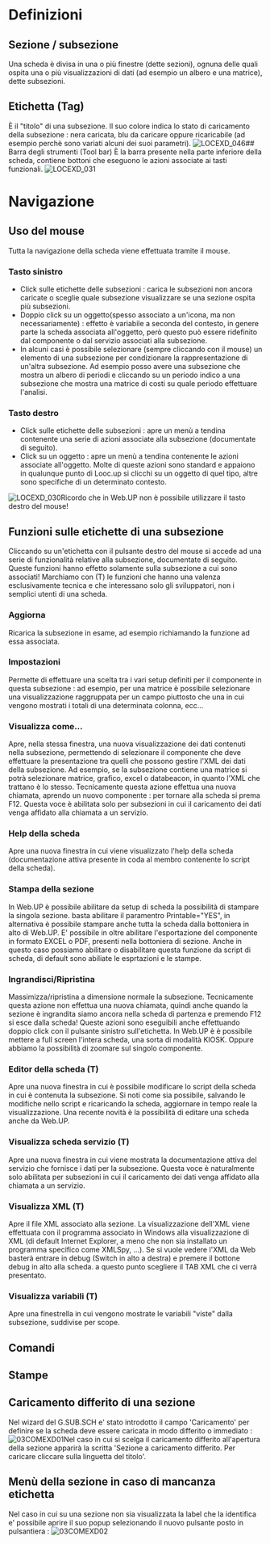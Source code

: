 # Definizioni

## Sezione / subsezione
Una scheda è divisa in una o più finestre (dette sezioni), ognuna delle quali ospita una o più visualizzazioni di dati (ad esempio un albero e una matrice), dette subsezioni.

## Etichetta (Tag)
È il "titolo" di una subsezione.
Il suo colore indica lo stato di caricamento della subsezione :  nera caricata, blu da caricare oppure ricaricabile (ad esempio perchè sono variati alcuni dei suoi parametri).
![LOCEXD_046](http://doc.smeup.com/immagini/LOCEXD_C/LOCEXD_046.png)## Barra degli strumenti (Tool bar)
È la barra presente nella parte inferiore della scheda, contiene bottoni che eseguono le azioni associate ai tasti funzionali.
![LOCEXD_031](http://doc.smeup.com/immagini/LOCEXD_C/LOCEXD_031.png)
# Navigazione
## Uso del mouse
Tutta la navigazione della scheda viene effettuata tramite il mouse.

### Tasto sinistro

- Click sulle etichette delle subsezioni :  carica le subsezioni non ancora caricate o sceglie quale subsezione visualizzare se una sezione ospita più subsezioni.
- Doppio click su un oggetto(spesso associato a un'icona, ma non necessariamente) :  effetto è variabile a seconda del contesto, in genere parte la scheda associata all'oggetto, però questo può essere ridefinito dal componente o dal servizio associati alla subsezione.
- In alcuni casi è possibile selezionare (sempre cliccando con il mouse) un elemento di una subsezione per condizionare la rappresentazione di un'altra subsezione. Ad esempio posso avere una subsezione che mostra un albero di periodi e cliccando su un periodo indico a una subsezione che mostra una matrice di costi su quale periodo effettuare l'analisi.


### Tasto destro

- Click sulle etichette delle subsezioni :  apre un menù a tendina contenente una serie di azioni associate alla subsezione (documentate di seguito).
- Click su un oggetto :  apre un menù a tendina contenente le azioni associate all'oggetto. Molte di queste azioni sono standard e appaiono in qualunque punto di Looc.up si clicchi su un oggetto di quel tipo, altre sono specifiche di un determinato contesto.

![LOCEXD_030](http://doc.smeup.com/immagini/LOCEXD_C/LOCEXD_030.png)Ricordo che in Web.UP non è possibile utilizzare il tasto destro del mouse!

## Funzioni sulle etichette di una subsezione
Cliccando su un'etichetta con il pulsante destro del mouse si accede ad una serie di funzionalità relative alla subsezione, documentate di seguito.
Queste funzioni hanno effetto solamente sulla subsezione a cui sono associati!
Marchiamo con (T) le funzioni che hanno una valenza esclusivamente tecnica e che interessano solo gli sviluppatori, non i semplici utenti di una scheda.

### Aggiorna
Ricarica la subsezione in esame, ad esempio richiamando la funzione ad essa associata.

### Impostazioni
Permette di effettuare una scelta tra i vari setup definiti per il componente in questa subsezione :  ad esempio, per una matrice è possibile selezionare una visualizzazione raggruppata per un campo piuttosto che una in cui vengono mostrati i totali di una determinata colonna, ecc...

### Visualizza come...
Apre, nella stessa finestra, una nuova visualizzazione dei dati contenuti nella subsezione, permettendo di selezionare il componente che deve effettuare la presentazione tra quelli che possono gestire l'XML dei dati della subsezione.
Ad esempio, se la subsezione contiene una matrice si potrà selezionare matrice, grafico, excel o databeacon, in quanto l'XML che trattano è lo stesso.
Tecnicamente questa azione effettua una nuova chiamata, aprendo un nuovo componente :  per tornare alla scheda si prema F12.
Questa voce è abilitata solo per subsezioni in cui il caricamento dei dati venga affidato alla chiamata a un servizio.

### Help della scheda
Apre una nuova finestra in cui viene visualizzato l'help della scheda (documentazione attiva presente in coda al membro contenente lo script della scheda).

### Stampa della sezione
In Web.UP è possibile abilitare da setup di scheda la possibilità di stampare la singola sezione. basta abilitare il paramentro Printable="YES", in alternativa è possibile stampare anche tutta la scheda dalla bottoniera in alto di Web.UP.
E' possibile in oltre abilitare l'esportazione del componente in formato EXCEL o PDF, presenti nella bottoniera di sezione. Anche in questo caso possiamo abilitare o disabilitare questa funzione da script di scheda, di default sono abiliate le esprtazioni e le stampe.

### Ingrandisci/Ripristina
Massimizza/ripristina a dimensione normale la subsezione.
Tecnicamente questa azione non effettua una nuova chiamata, quindi anche quando la sezione è ingrandita siamo ancora nella scheda di partenza e premendo F12 si esce dalla scheda!
Queste azioni sono eseguibili anche effettuando doppio click con il pulsante sinistro sull'etichetta.
In Web.UP è è possibile mettere a full screen l'intera scheda, una sorta di modalità KIOSK. Oppure abbiamo la possibilità di zoomare sul singolo componente.

### Editor della scheda (T)
Apre una nuova finestra in cui è possibile modificare lo script della scheda in cui è contenuta la subsezione.
Si noti come sia possibile, salvando le modifiche nello script e ricaricando la scheda, aggiornare in tempo reale la visualizzazione.
Una recente novità è la possibilità di editare una scheda anche da Web.UP.

### Visualizza scheda servizio (T)
Apre una nuova finestra in cui viene mostrata la documentazione attiva del servizio che fornisce i dati per la subsezione.
Questa voce è naturalmente solo abilitata per subsezioni in cui il caricamento dei dati venga affidato alla chiamata a un servizio.

### Visualizza XML (T)
Apre il file XML associato alla sezione. La visualizzazione dell'XML viene effettuata con il programma associato in Windows alla visualizzazione di XML (di default Internet Explorer, a meno che non sia installato un programma specifico come XMLSpy, ...).
Se si vuole vedere l'XML da Web basterà entrare in debug (Switch in alto a destra) e premere il bottone debug in alto alla scheda. a questo punto scegliere il TAB XML che ci verrà presentato.

### Visualizza variabili (T)
Apre una finestrella in cui vengono mostrate le variabili "viste" dalla subsezione, suddivise per scope.
## Comandi
## Stampe

## Caricamento differito di una sezione
Nel wizard del G.SUB.SCH e' stato introdotto il campo 'Caricamento' per definire se la scheda deve essere caricata in modo differito o immediato : 
![03COMEXD01](http://doc.smeup.com/immagini/LOCEXD_C/03COMEXD01.png)Nel caso in cui si scelga il caricamento differito all'apertura della sezione apparirà la scritta 'Sezione a caricamento differito. Per caricare cliccare sulla linguetta del titolo'.

## Menù della sezione in caso di mancanza etichetta
Nel caso in cui su una sezione non sia visualizzata la label che la identifica e' possibile aprire il suo popup selezionando il nuovo pulsante posto in pulsantiera : 
![03COMEXD02](http://doc.smeup.com/immagini/LOCEXD_C/03COMEXD02.png)